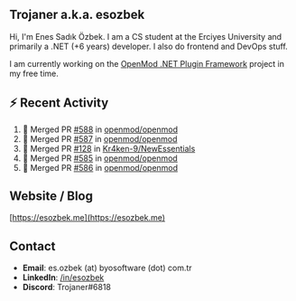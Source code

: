 ##  Trojaner a.k.a. esozbek
Hi, I'm Enes Sadık Özbek. I am a CS student at the Erciyes University and primarily a .NET (+6 years) developer. I also do frontend and DevOps stuff.

I am currently working on the [OpenMod .NET Plugin Framework](https://github.com/openmod/openmod) project in my free time. 

## :zap: Recent Activity

<!--START_SECTION:activity-->
1. 🎉 Merged PR [#588](https://github.com/openmod/openmod/pull/588) in [openmod/openmod](https://github.com/openmod/openmod)
2. 🎉 Merged PR [#587](https://github.com/openmod/openmod/pull/587) in [openmod/openmod](https://github.com/openmod/openmod)
3. 🎉 Merged PR [#128](https://github.com/Kr4ken-9/NewEssentials/pull/128) in [Kr4ken-9/NewEssentials](https://github.com/Kr4ken-9/NewEssentials)
4. 🎉 Merged PR [#585](https://github.com/openmod/openmod/pull/585) in [openmod/openmod](https://github.com/openmod/openmod)
5. 🎉 Merged PR [#586](https://github.com/openmod/openmod/pull/586) in [openmod/openmod](https://github.com/openmod/openmod)
<!--END_SECTION:activity-->

## Website / Blog
[https://esozbek.me](https://esozbek.me)

## Contact
- **Email**: es.ozbek (at) byosoftware (dot) com.tr
- **LinkedIn**: [/in/esozbek](https://linkedin.com/in/esozbek)
- **Discord**: Trojaner#6818
